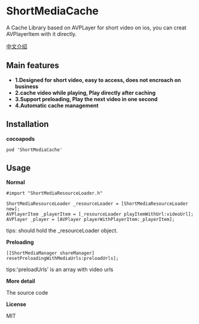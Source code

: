 # ShortMediaCache

A Cache Library based on AVPLayer for short video on ios, you can creat AVPlayerItem with it directly.

[中文介绍](https://segmentfault.com/a/1190000016228456)

## Main features
- **1.Designed for short video, easy to access, does not encroach on business**
- **2.cache video while playing, Play directly after caching**
- **3.Support preloading, Play the next video in one second**
- **4.Automatic cache management**

## Installation

**cocoapods**

```
pod 'ShortMediaCache'
```

## Usage

**Normal**

```
#import "ShortMediaResourceLoader.h"
```

```
ShortMediaResourceLoader _resourceLoader = [ShortMediaResourceLoader new];
AVPlayerItem _playerItem = [_resourceLoader playItemWithUrl:videoUrl]; 
AVPlayer _player = [AVPlayer playerWithPlayerItem:_playerItem];
```

tips: should hold the _resourceLoader object. 

**Preloading**

```
[[ShortMediaManager shareManager] resetPreloadingWithMediaUrls:preloadUrls];
```

tips:'preloadUrls' is an array with video urls

**More detail**

The source code

**License**

MIT
